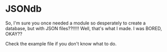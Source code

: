 # JSONdb

So, I'm sure you once needed a module so desperately to create a database, but with JSON files??!!!!! Well, that's what I made. I was BORED, OKAY??

Check the example file if you don't know what to do.
